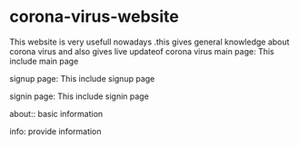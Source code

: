 # corona-virus-website
This  website is very usefull nowadays .this gives general knowledge about corona virus and also gives live updateof corona virus
main page:
This include main page

signup page:
This include signup page

signin page:
This include signin page

about::
basic information

info:
provide information
